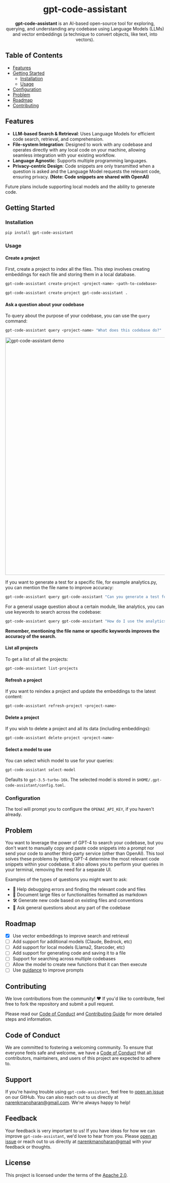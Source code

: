 <div align="center">
  <h1>gpt-code-assistant</h1>
  <p>
    <b>gpt-code-assistant</b> is an AI-based open-source tool for exploring, querying, and understanding any codebase using Language Models (LLMs) and vector embeddings (a technique to convert objects, like text, into vectors).
  </p>
</div>

## Table of Contents

- [Features](#features)
- [Getting Started](#getting-started)
  - [Installation](#installation)
  - [Usage](#usage)
- [Configuration](#configuration)
- [Problem](#problem)
- [Roadmap](#roadmap)
- [Contributing](#contributing)

## Features

- **LLM-based Search & Retrieval**: Uses Language Models for efficient code search, retrieval, and comprehension.
- **File-system Integration**: Designed to work with any codebase and operates directly with any local code on your machine, allowing seamless integration with your existing workflow.
- **Language Agnostic**: Supports multiple programming languages.
- **Privacy-centric Design**: Code snippets are only transmitted when a question is asked and the Language Model requests the relevant code, ensuring privacy. **(Note: Code snippets are shared with OpenAI)**

Future plans include supporting local models and the ability to generate code.

## Getting Started

### Installation

```bash
pip install gpt-code-assistant
```

### Usage

#### Create a project

First, create a project to index all the files. This step involves creating embeddings for each file and storing them in a local database.

```bash
gpt-code-assistant create-project <project-name> <path-to-codebase>

gpt-code-assistant create-project gpt-code-assistant .
```

#### Ask a question about your codebase

To query about the purpose of your codebase, you can use the `query` command:

```bash
gpt-code-assistant query <project-name> "What does this codebase do?"
```

<img src="public/demo.gif" width="750"  alt="gpt-code-assistant demo"/>

If you want to generate a test for a specific file, for example analytics.py, you can mention the file name to improve accuracy:

```bash
gpt-code-assistant query gpt-code-assistant "Can you generate a test for analytics.py?"
```

For a general usage question about a certain module, like analytics, you can use keywords to search across the codebase:

```bash
gpt-code-assistant query gpt-code-assistant "How do I use the analytics module?"
```

**Remember, mentioning the file name or specific keywords improves the accuracy of the search.**

#### List all projects

To get a list of all the projects:

```bash
gpt-code-assistant list-projects
```

#### Refresh a project

If you want to reindex a project and update the embeddings to the latest content:

```bash
gpt-code-assistant refresh-project <project-name>
```

#### Delete a project

If you wish to delete a project and all its data (including embeddings):

```bash
gpt-code-assistant delete-project <project-name>
```

#### Select a model to use

You can select which model to use for your queries:

```bash
gpt-code-assistant select-model
```

Defaults to `gpt-3.5-turbo-16k`. The selected model is stored in `$HOME/.gpt-code-assistant/config.toml`.

### Configuration

The tool will prompt you to configure the `OPENAI_API_KEY`, if you haven't already.

## Problem

You want to leverage the power of GPT-4 to search your codebase, but you don't want to manually copy and paste code snippets into a prompt nor send your code to another third-party service (other than OpenAI). This tool solves these problems by letting GPT-4 determine the most relevant code snippets within your codebase. It also allows you to perform your queries in your terminal, removing the need for a separate UI.

Examples of the types of questions you might want to ask:

- 🐛 Help debugging errors and finding the relevant code and files
- 📝 Document large files or functionalities formatted as markdown
- 🛠️ Generate new code based on existing files and conventions
- 📨 Ask general questions about any part of the codebase

## Roadmap

- [x] Use vector embeddings to improve search and retrieval
- [ ] Add support for additional models (Claude, Bedrock, etc)
- [ ] Add support for local models (Llama2, Starcoder, etc)
- [ ] Add support for generating code and saving it to a file
- [ ] Support for searching across multiple codebases
- [ ] Allow the model to create new functions that it can then execute
- [ ] Use [guidance](https://github.com/microsoft/guidance) to improve prompts

## Contributing

We love contributions from the community! ❤️ If you'd like to contribute, feel free to fork the repository and submit a pull request.

Please read our [Code of Conduct](CODE_OF_CONDUCT.md) and [Contributing Guide](CONTRIBUTING.md) for more detailed steps and information.

## Code of Conduct

We are committed to fostering a welcoming community. To ensure that everyone feels safe and welcome, we have a [Code of Conduct](CODE_OF_CONDUCT.md) that all contributors, maintainers, and users of this project are expected to adhere to.

## Support

If you're having trouble using `gpt-code-assistant`, feel free to [open an issue](https://github.com/narenmanoharan/gpt-code-assistant/issues) on our GitHub. You can also reach out to us directly at [narenkmanoharan@gmail.com](mailto:narenkmanoharan@gmail.com). We're always happy to help!

## Feedback

Your feedback is very important to us! If you have ideas for how we can improve `gpt-code-assistant`, we'd love to hear from you. Please [open an issue](https://github.com/narenmanoharan/gpt-code-assistant/issues) or reach out to us directly at [narenkmanoharan@gmail](mailto:narenkmanoharan@gmail) with your feedback or thoughts.

## License

This project is licensed under the terms of the [Apache 2.0](LICENSE).
